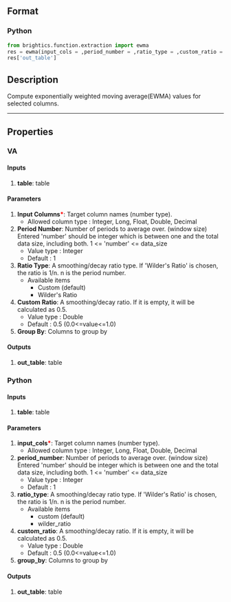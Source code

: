 ## Format
### Python
```python
from brightics.function.extraction import ewma
res = ewma(input_cols = ,period_number = ,ratio_type = ,custom_ratio = ,group_by = )
res['out_table']
```

## Description
Compute exponentially weighted moving average(EWMA) values for selected columns.

---

## Properties
### VA
#### Inputs
1. **table**: table

#### Parameters
1. **Input Columns**<b style="color:red">*</b>: Target column names (number type).
   - Allowed column type : Integer, Long, Float, Double, Decimal
2. **Period Number**: Number of periods to average over. (window size) Entered 'number' should be integer which is between one and the total data size, including both. 1 <= 'number' <= data_size
   - Value type : Integer
   - Default : 1
3. **Ratio Type**: A smoothing/decay ratio type. If 'Wilder's Ratio' is chosen, the ratio is 1/n. n is the period number. 
   - Available items
      - Custom (default)
      - Wilder's Ratio
4. **Custom Ratio**: A smoothing/decay ratio. If it is empty, it will be calculated as 0.5.
   - Value type : Double
   - Default : 0.5 (0.0<=value<=1.0)
5. **Group By**: Columns to group by

#### Outputs
1. **out_table**: table

### Python
#### Inputs
1. **table**: table

#### Parameters
1. **input_cols**<b style="color:red">*</b>: Target column names (number type).
   - Allowed column type : Integer, Long, Float, Double, Decimal
2. **period_number**: Number of periods to average over. (window size) Entered 'number' should be integer which is between one and the total data size, including both. 1 <= 'number' <= data_size
   - Value type : Integer
   - Default : 1
3. **ratio_type**: A smoothing/decay ratio type. If 'Wilder's Ratio' is chosen, the ratio is 1/n. n is the period number. 
   - Available items
      - custom (default)
      - wilder_ratio
4. **custom_ratio**: A smoothing/decay ratio. If it is empty, it will be calculated as 0.5.
   - Value type : Double
   - Default : 0.5 (0.0<=value<=1.0)
5. **group_by**: Columns to group by

#### Outputs
1. **out_table**: table

